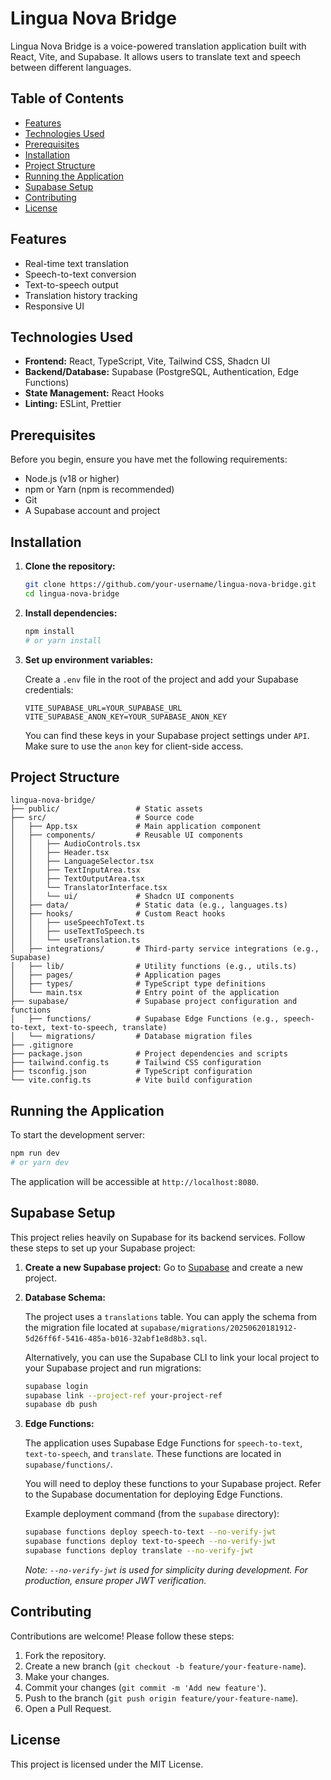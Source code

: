 # Lingua Nova Bridge

Lingua Nova Bridge is a voice-powered translation application built with React, Vite, and Supabase. It allows users to translate text and speech between different languages.

## Table of Contents

- [Features](#features)
- [Technologies Used](#technologies-used)
- [Prerequisites](#prerequisites)
- [Installation](#installation)
- [Project Structure](#project-structure)
- [Running the Application](#running-the-application)
- [Supabase Setup](#supabase-setup)
- [Contributing](#contributing)
- [License](#license)

## Features

- Real-time text translation
- Speech-to-text conversion
- Text-to-speech output
- Translation history tracking
- Responsive UI

## Technologies Used

- **Frontend:** React, TypeScript, Vite, Tailwind CSS, Shadcn UI
- **Backend/Database:** Supabase (PostgreSQL, Authentication, Edge Functions)
- **State Management:** React Hooks
- **Linting:** ESLint, Prettier

## Prerequisites

Before you begin, ensure you have met the following requirements:

- Node.js (v18 or higher)
- npm or Yarn (npm is recommended)
- Git
- A Supabase account and project

## Installation

1.  **Clone the repository:**

    ```bash
    git clone https://github.com/your-username/lingua-nova-bridge.git
    cd lingua-nova-bridge
    ```

2.  **Install dependencies:**

    ```bash
    npm install
    # or yarn install
    ```

3.  **Set up environment variables:**

    Create a `.env` file in the root of the project and add your Supabase credentials:

    ```
    VITE_SUPABASE_URL=YOUR_SUPABASE_URL
    VITE_SUPABASE_ANON_KEY=YOUR_SUPABASE_ANON_KEY
    ```

    You can find these keys in your Supabase project settings under `API`. Make sure to use the `anon` key for client-side access.

## Project Structure

```
lingua-nova-bridge/
├── public/                 # Static assets
├── src/                    # Source code
│   ├── App.tsx             # Main application component
│   ├── components/         # Reusable UI components
│   │   ├── AudioControls.tsx
│   │   ├── Header.tsx
│   │   ├── LanguageSelector.tsx
│   │   ├── TextInputArea.tsx
│   │   ├── TextOutputArea.tsx
│   │   └── TranslatorInterface.tsx
│   │   └── ui/             # Shadcn UI components
│   ├── data/               # Static data (e.g., languages.ts)
│   ├── hooks/              # Custom React hooks
│   │   ├── useSpeechToText.ts
│   │   ├── useTextToSpeech.ts
│   │   └── useTranslation.ts
│   ├── integrations/       # Third-party service integrations (e.g., Supabase)
│   ├── lib/                # Utility functions (e.g., utils.ts)
│   ├── pages/              # Application pages
│   ├── types/              # TypeScript type definitions
│   └── main.tsx            # Entry point of the application
├── supabase/               # Supabase project configuration and functions
│   ├── functions/          # Supabase Edge Functions (e.g., speech-to-text, text-to-speech, translate)
│   └── migrations/         # Database migration files
├── .gitignore
├── package.json            # Project dependencies and scripts
├── tailwind.config.ts      # Tailwind CSS configuration
├── tsconfig.json           # TypeScript configuration
└── vite.config.ts          # Vite build configuration
```

## Running the Application

To start the development server:

```bash
npm run dev
# or yarn dev
```

The application will be accessible at `http://localhost:8080`.

## Supabase Setup

This project relies heavily on Supabase for its backend services. Follow these steps to set up your Supabase project:

1.  **Create a new Supabase project:** Go to [Supabase](https://supabase.com/) and create a new project.

2.  **Database Schema:**

    The project uses a `translations` table. You can apply the schema from the migration file located at `supabase/migrations/20250620181912-5d26ff6f-5416-485a-b016-32abf1e8d8b3.sql`.

    Alternatively, you can use the Supabase CLI to link your local project to your Supabase project and run migrations:

    ```bash
    supabase login
    supabase link --project-ref your-project-ref
    supabase db push
    ```

3.  **Edge Functions:**

    The application uses Supabase Edge Functions for `speech-to-text`, `text-to-speech`, and `translate`. These functions are located in `supabase/functions/`.

    You will need to deploy these functions to your Supabase project. Refer to the Supabase documentation for deploying Edge Functions.

    Example deployment command (from the `supabase` directory):

    ```bash
    supabase functions deploy speech-to-text --no-verify-jwt
    supabase functions deploy text-to-speech --no-verify-jwt
    supabase functions deploy translate --no-verify-jwt
    ```

    *Note: `--no-verify-jwt` is used for simplicity during development. For production, ensure proper JWT verification.*

## Contributing

Contributions are welcome! Please follow these steps:

1.  Fork the repository.
2.  Create a new branch (`git checkout -b feature/your-feature-name`).
3.  Make your changes.
4.  Commit your changes (`git commit -m 'Add new feature'`).
5.  Push to the branch (`git push origin feature/your-feature-name`).
6.  Open a Pull Request.

## License

This project is licensed under the MIT License.
